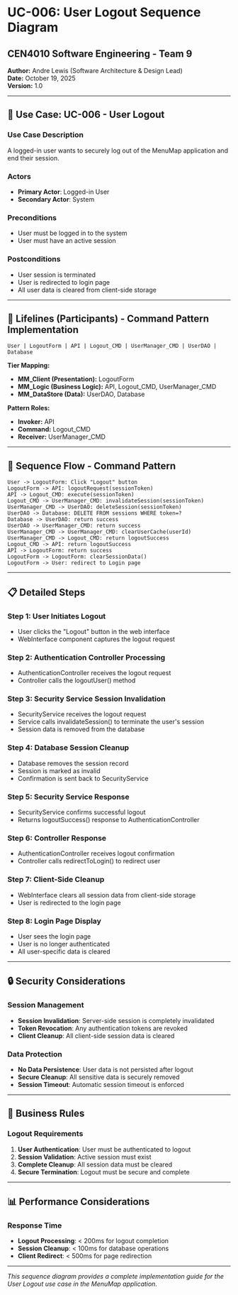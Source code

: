 # UC-006: User Logout Sequence Diagram
## CEN4010 Software Engineering - Team 9

**Author:** Andre Lewis (Software Architecture & Design Lead)  
**Date:** October 19, 2025  
**Version:** 1.0

---

## 🎯 Use Case: UC-006 - User Logout

### **Use Case Description**
A logged-in user wants to securely log out of the MenuMap application and end their session.

### **Actors**
- **Primary Actor**: Logged-in User
- **Secondary Actor**: System

### **Preconditions**
- User must be logged in to the system
- User must have an active session

### **Postconditions**
- User session is terminated
- User is redirected to login page
- All user data is cleared from client-side storage

---

## 🎯 **Lifelines (Participants) - Command Pattern Implementation**

```
User | LogoutForm | API | Logout_CMD | UserManager_CMD | UserDAO | Database
```

**Tier Mapping:**
- **MM_Client (Presentation):** LogoutForm
- **MM_Logic (Business Logic):** API, Logout_CMD, UserManager_CMD
- **MM_DataStore (Data):** UserDAO, Database

**Pattern Roles:**
- **Invoker:** API
- **Command:** Logout_CMD
- **Receiver:** UserManager_CMD

---

## 🔄 Sequence Flow - Command Pattern

```
User -> LogoutForm: Click "Logout" button
LogoutForm -> API: logoutRequest(sessionToken)
API -> Logout_CMD: execute(sessionToken)
Logout_CMD -> UserManager_CMD: invalidateSession(sessionToken)
UserManager_CMD -> UserDAO: deleteSession(sessionToken)
UserDAO -> Database: DELETE FROM sessions WHERE token=?
Database -> UserDAO: return success
UserDAO -> UserManager_CMD: return success
UserManager_CMD -> UserManager_CMD: clearUserCache(userId)
UserManager_CMD -> Logout_CMD: return logoutSuccess
Logout_CMD -> API: return logoutSuccess
API -> LogoutForm: return success
LogoutForm -> LogoutForm: clearSessionData()
LogoutForm -> User: redirect to Login page
```

---

## 📋 Detailed Steps

### **Step 1: User Initiates Logout**
- User clicks the "Logout" button in the web interface
- WebInterface component captures the logout request

### **Step 2: Authentication Controller Processing**
- AuthenticationController receives the logout request
- Controller calls the logoutUser() method

### **Step 3: Security Service Session Invalidation**
- SecurityService receives the logout request
- Service calls invalidateSession() to terminate the user's session
- Session data is removed from the database

### **Step 4: Database Session Cleanup**
- Database removes the session record
- Session is marked as invalid
- Confirmation is sent back to SecurityService

### **Step 5: Security Service Response**
- SecurityService confirms successful logout
- Returns logoutSuccess() response to AuthenticationController

### **Step 6: Controller Response**
- AuthenticationController receives logout confirmation
- Controller calls redirectToLogin() to redirect user

### **Step 7: Client-Side Cleanup**
- WebInterface clears all session data from client-side storage
- User is redirected to the login page

### **Step 8: Login Page Display**
- User sees the login page
- User is no longer authenticated
- All user-specific data is cleared

---

## 🔒 Security Considerations

### **Session Management**
- **Session Invalidation**: Server-side session is completely invalidated
- **Token Revocation**: Any authentication tokens are revoked
- **Client Cleanup**: All client-side session data is cleared

### **Data Protection**
- **No Data Persistence**: User data is not persisted after logout
- **Secure Cleanup**: All sensitive data is securely removed
- **Session Timeout**: Automatic session timeout is enforced

---

## 🎯 Business Rules

### **Logout Requirements**
1. **User Authentication**: User must be authenticated to logout
2. **Session Validation**: Active session must exist
3. **Complete Cleanup**: All session data must be cleared
4. **Secure Termination**: Logout must be secure and complete

---

## 📊 Performance Considerations

### **Response Time**
- **Logout Processing**: < 200ms for logout completion
- **Session Cleanup**: < 100ms for database operations
- **Client Redirect**: < 500ms for page redirection

---

*This sequence diagram provides a complete implementation guide for the User Logout use case in the MenuMap application.*
